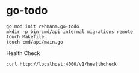 # go-todo

```
go mod init rehmanm.go-todo
mkdir -p bin cmd/api internal migrations remote
touch Makefile
touch cmd/api/main.go
```

Health Check

```
curl http://localhost:4000/v1/healthcheck
```
